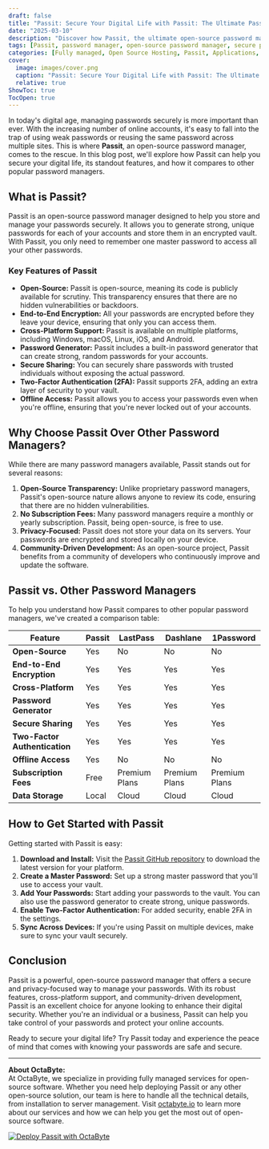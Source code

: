 ```yaml
---
draft: false
title: "Passit: Secure Your Digital Life with Passit: The Ultimate Password Manager"
date: "2025-03-10"
description: "Discover how Passit, the ultimate open-source password manager, can help you secure your digital life. Learn about its features, benefits, and how it compares to other popular password managers."
tags: [Passit, password manager, open-source password manager, secure passwords, digital security, password management, open-source software, cybersecurity]
categories: [Fully managed, Open Source Hosting, Passit, Applications, Password Manager]
cover:
  image: images/cover.png
  caption: "Passit: Secure Your Digital Life with Passit: The Ultimate Password Manager"
  relative: true
ShowToc: true
TocOpen: true
---
```



In today's digital age, managing passwords securely is more important than ever. With the increasing number of online accounts, it's easy to fall into the trap of using weak passwords or reusing the same password across multiple sites. This is where **Passit**, an open-source password manager, comes to the rescue. In this blog post, we'll explore how Passit can help you secure your digital life, its standout features, and how it compares to other popular password managers.

## What is Passit?

Passit is an open-source password manager designed to help you store and manage your passwords securely. It allows you to generate strong, unique passwords for each of your accounts and store them in an encrypted vault. With Passit, you only need to remember one master password to access all your other passwords.

### Key Features of Passit

- **Open-Source:** Passit is open-source, meaning its code is publicly available for scrutiny. This transparency ensures that there are no hidden vulnerabilities or backdoors.
- **End-to-End Encryption:** All your passwords are encrypted before they leave your device, ensuring that only you can access them.
- **Cross-Platform Support:** Passit is available on multiple platforms, including Windows, macOS, Linux, iOS, and Android.
- **Password Generator:** Passit includes a built-in password generator that can create strong, random passwords for your accounts.
- **Secure Sharing:** You can securely share passwords with trusted individuals without exposing the actual password.
- **Two-Factor Authentication (2FA):** Passit supports 2FA, adding an extra layer of security to your vault.
- **Offline Access:** Passit allows you to access your passwords even when you're offline, ensuring that you're never locked out of your accounts.

## Why Choose Passit Over Other Password Managers?

While there are many password managers available, Passit stands out for several reasons:

1. **Open-Source Transparency:** Unlike proprietary password managers, Passit's open-source nature allows anyone to review its code, ensuring that there are no hidden vulnerabilities.
2. **No Subscription Fees:** Many password managers require a monthly or yearly subscription. Passit, being open-source, is free to use.
3. **Privacy-Focused:** Passit does not store your data on its servers. Your passwords are encrypted and stored locally on your device.
4. **Community-Driven Development:** As an open-source project, Passit benefits from a community of developers who continuously improve and update the software.

## Passit vs. Other Password Managers

To help you understand how Passit compares to other popular password managers, we've created a comparison table:

| Feature                | Passit               | LastPass            | Dashlane            | 1Password           |
|------------------------|----------------------|---------------------|---------------------|---------------------|
| **Open-Source**        | Yes                  | No                  | No                  | No                  |
| **End-to-End Encryption** | Yes               | Yes                 | Yes                 | Yes                 |
| **Cross-Platform**     | Yes                  | Yes                 | Yes                 | Yes                 |
| **Password Generator** | Yes                  | Yes                 | Yes                 | Yes                 |
| **Secure Sharing**     | Yes                  | Yes                 | Yes                 | Yes                 |
| **Two-Factor Authentication** | Yes          | Yes                 | Yes                 | Yes                 |
| **Offline Access**     | Yes                  | No                  | No                  | No                  |
| **Subscription Fees**  | Free                 | Premium Plans       | Premium Plans       | Premium Plans       |
| **Data Storage**       | Local                | Cloud               | Cloud               | Cloud               |

## How to Get Started with Passit

Getting started with Passit is easy:

1. **Download and Install:** Visit the [Passit GitHub repository](https://github.com/passit) to download the latest version for your platform.
2. **Create a Master Password:** Set up a strong master password that you'll use to access your vault.
3. **Add Your Passwords:** Start adding your passwords to the vault. You can also use the password generator to create strong, unique passwords.
4. **Enable Two-Factor Authentication:** For added security, enable 2FA in the settings.
5. **Sync Across Devices:** If you're using Passit on multiple devices, make sure to sync your vault securely.

## Conclusion

Passit is a powerful, open-source password manager that offers a secure and privacy-focused way to manage your passwords. With its robust features, cross-platform support, and community-driven development, Passit is an excellent choice for anyone looking to enhance their digital security. Whether you're an individual or a business, Passit can help you take control of your passwords and protect your online accounts.

Ready to secure your digital life? Try Passit today and experience the peace of mind that comes with knowing your passwords are safe and secure.

---

**About OctaByte:**  
At OctaByte, we specialize in providing fully managed services for open-source software. Whether you need help deploying Passit or any other open-source solution, our team is here to handle all the technical details, from installation to server management. Visit [octabyte.io](https://octabyte.io) to learn more about our services and how we can help you get the most out of open-source software.

[![Deploy Passit with OctaByte](/images/deploy-on-octabyte.png)](https://octabyte.io/fully-managed-open-source-services/applications/password-manager/passit)